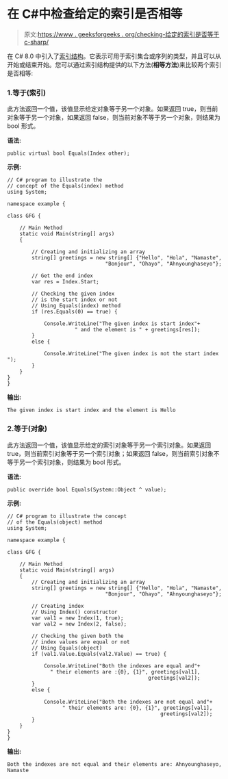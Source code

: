 # 在 C#中检查给定的索引是否相等

> 原文:[https://www . geeksforgeeks . org/checking-给定的索引是否等于 c-sharp/](https://www.geeksforgeeks.org/checking-the-given-indexes-are-equal-or-not-in-c-sharp/)

在 C# 8.0 中引入了[索引结构](https://www.geeksforgeeks.org/index-struct-in-c-sharp-8-0/)。它表示可用于索引集合或序列的类型，并且可以从开始或结束开始。您可以通过索引结构提供的以下方法(**相等方法**)来比较两个索引是否相等:

### 1.等于(索引)

此方法返回一个值，该值显示给定对象等于另一个对象。如果返回 true，则当前对象等于另一个对象，如果返回 false，则当前对象不等于另一个对象，则结果为 bool 形式。

**语法:**

```
public virtual bool Equals(Index other);
```

**示例:**

```
// C# program to illustrate the
// concept of the Equals(index) method
using System;

namespace example {

class GFG {

    // Main Method
    static void Main(string[] args)
    {

        // Creating and initializing an array
        string[] greetings = new string[] {"Hello", "Hola", "Namaste",
                                "Bonjour", "Ohayo", "Ahnyounghaseyo"};

        // Get the end index
        var res = Index.Start;

        // Checking the given index 
        // is the start index or not
        // Using Equals(index) method
        if (res.Equals(0) == true) {

            Console.WriteLine("The given index is start index"+
                      " and the element is " + greetings[res]);
        }
        else {

            Console.WriteLine("The given index is not the start index ");
        }
    }
}
}
```

**输出:**

```
The given index is start index and the element is Hello
```

### 2.等于(对象)

此方法返回一个值，该值显示给定的索引对象等于另一个索引对象。如果返回 true，则当前索引对象等于另一个索引对象；如果返回 false，则当前索引对象不等于另一个索引对象，则结果为 bool 形式。

**语法:**

```
public override bool Equals(System::Object ^ value);
```

**示例:**

```
// C# program to illustrate the concept
// of the Equals(object) method
using System;

namespace example {

class GFG {

    // Main Method
    static void Main(string[] args)
    {
        // Creating and initializing an array
        string[] greetings = new string[] {"Hello", "Hola", "Namaste",
                                "Bonjour", "Ohayo", "Ahnyounghaseyo"};

        // Creating index
        // Using Index() constructor
        var val1 = new Index(1, true);
        var val2 = new Index(2, false);

        // Checking the given both the
        // index values are equal or not
        // Using Equals(object)
        if (val1.Value.Equals(val2.Value) == true) {

            Console.WriteLine("Both the indexes are equal and"+
              " their elements are :{0}, {1}", greetings[val1], 
                                              greetings[val2]);
        }
        else {

            Console.WriteLine("Both the indexes are not equal and"+
                  " their elements are: {0}, {1}", greetings[val1],
                                                  greetings[val2]);
        }
    }
}
}
```

**输出:**

```
Both the indexes are not equal and their elements are: Ahnyounghaseyo, Namaste
```